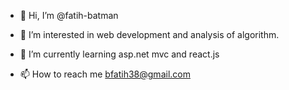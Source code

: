 - 👋 Hi, I’m @fatih-batman
- 👀 I’m interested in web development and analysis of algorithm.
- 🌱 I’m currently learning asp.net mvc and react.js

- 📫 How to reach me bfatih38@gmail.com

<!---
fatih-batman/fatih-batman is a ✨ special ✨ repository because its `README.md` (this file) appears on your GitHub profile.
You can click the Preview link to take a look at your changes.
--->
